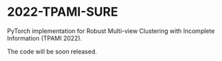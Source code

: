 # 2022-TPAMI-SURE

PyTorch implementation for Robust Multi-view Clustering with Incomplete Information (TPAMI 2022).

The code will be soon released.
